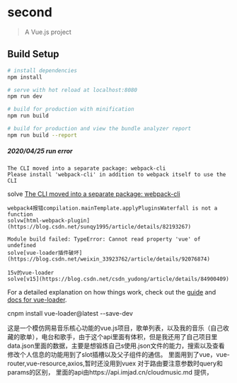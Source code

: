 # second

> A Vue.js project

## Build Setup

``` bash
# install dependencies
npm install

# serve with hot reload at localhost:8080
npm run dev

# build for production with minification
npm run build

# build for production and view the bundle analyzer report
npm run build --report
```

##### 2020/04/25 run error
```
The CLI moved into a separate package: webpack-cli
Please install 'webpack-cli' in addition to webpack itself to use the CLI
```
solve [The CLI moved into a separate package: webpack-cli](https://blog.csdn.net/u010696334/article/details/81035312)

```
webpack4报错compilation.mainTemplate.applyPluginsWaterfall is not a function
solvw[html-webpack-plugin](https://blog.csdn.net/sunqy1995/article/details/82193267)
```

```
Module build failed: TypeError: Cannot read property 'vue' of undefined
solve[vue-loader插件破坏](https://blog.csdn.net/weixin_33923762/article/details/92076874)
```

```
15v的vue-loader
solve[v15](https://blog.csdn.net/csdn_yudong/article/details/84900409)
```
For a detailed explanation on how things work, check out the [guide](http://vuejs-templates.github.io/webpack/) and [docs for vue-loader](http://vuejs.github.io/vue-loader).

cnpm install vue-loader@latest --save-dev

这是一个模仿网易音乐核心功能的vue.js项目，歌单列表，以及我的音乐（自己收藏的歌单），电台和歌手，由于这个api里面有体积，但是我还用了自己项目里data.json里面的数据，主要是想锻炼自己s使用.json文件的能力，搜索以及查看修改个人信息的功能用到了slot插槽以及父子组件的通信。
里面用到了vue，vue-router,vue-resource,axios,暂时还没用到vuex
对于路由要注意参数时query和params的区别，
里面的api由https://api.imjad.cn/cloudmusic.md
提供，
